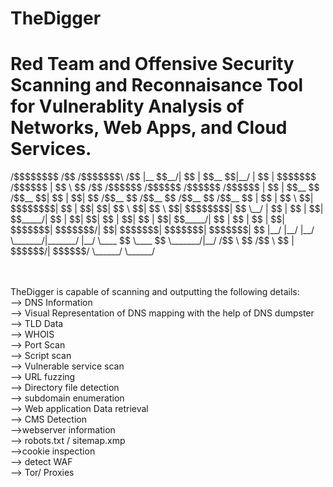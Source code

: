 # TheDigger
<h1>
Red Team and Offensive Security Scanning and Reconnaisance Tool for Vulnerablity Analysis of Networks, Web Apps, and Cloud Services.
</h1>
<p>
    /$$$$$$$$ /$$                 /$$$$$$$\ /$$                                        
   |__  $$__/| $$                | $$__  $$|__/                                        
      | $$   | $$$$$$$   /$$$$$$ | $$  \ $$ /$$  /$$$$$$   /$$$$$$   /$$$$$$   /$$$$$$ 
      | $$   | $$__  $$ /$$__  $$| $$  | $$| $$ /$$__  $$ /$$__  $$ /$$__  $$ /$$__  $$
      | $$   | $$  \ $$| $$$$$$$$| $$  | $$| $$| $$  \ $$| $$  \ $$| $$$$$$$$| $$  \__/
      | $$   | $$  | $$| $$_____/| $$  | $$| $$| $$  | $$| $$  | $$| $$_____/| $$      
      | $$   | $$  | $$|  $$$$$$$| $$$$$$$/| $$|  $$$$$$$|  $$$$$$$|  $$$$$$$| $$      
      |__/   |__/  |__/ \_______/|_______/ |__/ \____  $$ \____  $$ \_______/|__/      
                                                /$$  \ $$ /$$  \ $$                    
                                               |  $$$$$$/|  $$$$$$/                    
                                                \______/  \______/                     
</p>
 <br><br>                                               
TheDigger is capable of scanning and outputting the following details:
<br>
--> DNS Information <br>
--> Visual Representation of DNS mapping with the help of DNS dumpster<br>
--> TLD Data <br>
--> WHOIS <br>
--> Port Scan <br>
--> Script scan <br>
--> Vulnerable service scan <br>
--> URL fuzzing <br>
--> Directory file detection <br>
--> subdomain enumeration <br>
--> Web application Data retrieval <br>
        --> CMS Detection <br>
        -->webserver information <br>
        --> robots.txt / sitemap.xmp <br>
        -->cookie inspection <br>
        --> detect WAF <br>
        --> Tor/ Proxies <br>

        